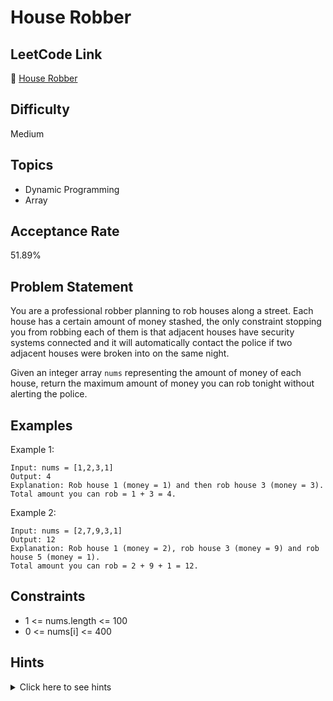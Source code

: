 # House Robber

## LeetCode Link
🔗 [House Robber](https://leetcode.com/problems/house-robber)

## Difficulty
Medium

## Topics
- Dynamic Programming
- Array

## Acceptance Rate
51.89%

## Problem Statement
You are a professional robber planning to rob houses along a street. Each house has a certain amount of money stashed, the only constraint stopping you from robbing each of them is that adjacent houses have security systems connected and it will automatically contact the police if two adjacent houses were broken into on the same night.

Given an integer array `nums` representing the amount of money of each house, return the maximum amount of money you can rob tonight without alerting the police.

## Examples
Example 1:
```
Input: nums = [1,2,3,1]
Output: 4
Explanation: Rob house 1 (money = 1) and then rob house 3 (money = 3).
Total amount you can rob = 1 + 3 = 4.
```

Example 2:
```
Input: nums = [2,7,9,3,1]
Output: 12
Explanation: Rob house 1 (money = 2), rob house 3 (money = 9) and rob house 5 (money = 1).
Total amount you can rob = 2 + 9 + 1 = 12.
```

## Constraints
- 1 <= nums.length <= 100
- 0 <= nums[i] <= 400

## Hints
<details>
<summary>Click here to see hints</summary>

1. Think about the base cases: what if there is only one house or two houses?
2. For each house, you have two options: rob it or skip it
3. If you rob the current house, you can't rob the previous one
4. Use dynamic programming to store the maximum amount that can be robbed up to each house
5. For each house i, the maximum amount is either:
   - The maximum amount up to house i-1 (skip current house)
   - The maximum amount up to house i-2 plus the current house value (rob current house)

</details>
